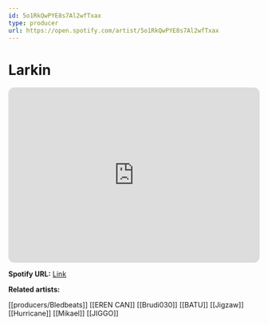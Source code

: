 ```yaml
---
id: 5o1RkQwPYE8s7Al2wfTxax
type: producer
url: https://open.spotify.com/artist/5o1RkQwPYE8s7Al2wfTxax
---
```

# Larkin

<iframe style="border-radius:12px" src="https://open.spotify.com/embed/artist/5o1RkQwPYE8s7Al2wfTxax" width="100%" height="352" frameBorder="0" allowfullscreen="" allow="autoplay; clipboard-write; encrypted-media; fullscreen; picture-in-picture" loading="lazy"></iframe>

**Spotify URL:** [Link](https://open.spotify.com/artist/5o1RkQwPYE8s7Al2wfTxax)

**Related artists:**

[[producers/Bledbeats]]
[[EREN CAN]]
[[Brudi030]]
[[BATU]]
[[Jigzaw]]
[[Hurricane]]
[[Mikael]]
[[JIGGO]]
